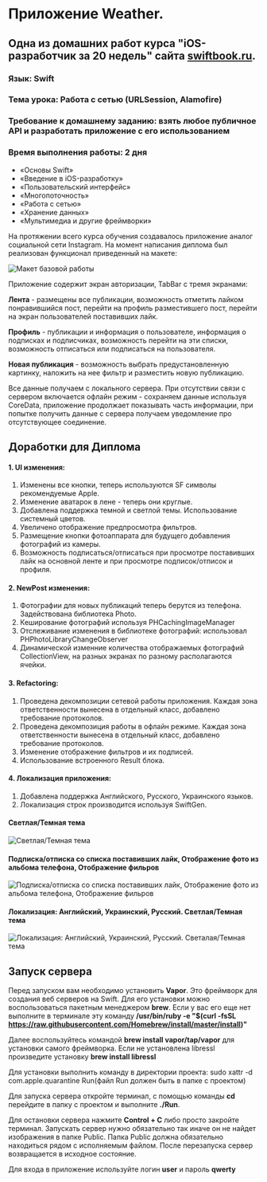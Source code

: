 # Приложение Weather. 
## Одна из домашних работ курса "iOS-разработчик за 20 недель" сайта [swiftbook.ru](https://www.swiftbook.ru).

### Язык: Swift
### Тема урока: Работа с сетью (URLSession, Alamofire)
### Требование к домашнему заданию: взять любое публичное API и разработать приложение с его использованием
### Время выполнения работы: 2 дня

* «Основы Swift»
* «Введение в iOS-разработку»
* «Пользовательский интерфейс»
* «Многопоточность»
* «Работа с сетью»
* «Хранение данных»
* «Мультимедиа и другие фреймворки»

На протяжении всего курса обучения создавалось приложение аналог социальной сети Instagram. На момент написания диплома был реализован функционал приведенный на макете:

![Макет базовой работы](https://i.ibb.co/4Z3SSYj/image.png)

Приложение содержит экран авторизации, TabBar с тремя экранами: 

**Лента** - размещены все публикации, возможность отметить лайком понравившийся пост, перейти на профиль разместившего пост, перейти на экран пользователей поставивших лайк.

**Профиль** - публикации и информация о пользователе, информация о подписках и подписчиках, возможность перейти на эти списки, возможность отписаться или подписаться на пользователя.

**Новая публикация** - возможность выбрать предустановленную картинку, наложить на нее фильтр и разместить новую публикацию.

Все данные получаем с локального сервера. При отсутствии связи с сервером включается офлайн режим - сохраняем данные используя CoreData, приложение продолжает показывать часть информации, при попытке получить данные с сервера получаем уведомление про отсутствующее соединение.

## Доработки для Диплома

#### 1. UI изменения:
1. Изменены все кнопки, теперь используются SF символы рекомендуемые Apple.
2. Изменение аватарок в лене - теперь они круглые.
3. Добавлена поддержка темной и светлой темы. Использование системный цветов.
4. Увеличено отображение предпросмотра фильтров.
5. Размещение кнопки фотоаппарата для будущего добавления фотографий из камеры.
6. Возможность подписаться/отписаться при просмотре поставивших лайк на основной ленте и при просмотре подписок/отписок и профиля.

#### 2. NewPost изменения:
1. Фотографии для новых публикаций теперь берутся из телефона. Задействована библиотека Photo.
2. Кеширование фотографий используя PHCachingImageManager
3. Отслеживание изменения в библиотеке фотографий: использовал PHPhotoLibraryChangeObserver
4. Динамической изменние количества отображаемых фотографий CollectionView, на разных экранах по разному располагаются ячейки.

#### 3. Refactoring:
1. Проведена декомпозиции сетевой работы приложения. Каждая зона ответственности вынесена в отдельный класс, добавлено требование протоколов.
2. Проведена декомпозиция работы в офлайн режиме. Каждая зона ответственности вынесена в отдельный класс, добавлено требование протоколов.
3. Изменение отображение фильтров и их подписей.
4. Использование встроенного Result блока.

#### 4. Локализация приложения:
1. Добавлена поддержка Английского, Русского, Украинского языков.
2. Локализация строк производится используя SwiftGen.

#### Светлая/Темная тема
![Светлая/Темная тема](https://i.ibb.co/sb03XQs/2020-10-10-18-55-01.png)

#### Подписка/отписка со списка поставивших лайк, Отображение фото из альбома телефона, Отображение фильров
![Подписка/отписка со списка поставивших лайк, Отображение фото из альбома телефона, Отображение фильров](https://i.ibb.co/3cwC479/2020-10-10-19-03-57.png)

#### Локализация: Английский, Украинский, Русский. Светлая/Темная тема
![Локализация: Английский, Украинский, Русский. Светалая/Темная тема](https://i.ibb.co/4TtdBvV/2020-10-10-18-59-17.png)

## Запуск сервера

Перед запуском вам необходимо установить **Vapor**. Это фреймворк для создания веб серверов на Swift. Для его установки можно воспользоваться пакетным менеджером **brew**. Если у вас его еще нет выполните в терминале эту команду **/usr/bin/ruby -e "$(curl -fsSL https://raw.githubusercontent.com/Homebrew/install/master/install)"**

Далее воспользуйтесь командой **brew install vapor/tap/vapor** для установки самого фреймворка.
Если не установлена libressl произведите установку **brew install libressl**

Для установки выполнить команду в директории проекта:
sudo xattr -d com.apple.quarantine Run(файл Run должен быть в папке с проектом)

Для запуска сервера откройте терминал, с помощью команды **cd** перейдите в папку с проектом и выполните **./Run**. 

Для остановки сервера нажмите **Control + C** либо просто закройте терминал. Запускать сервер нужно обязательно так иначе он не найдет изображения в папке Public. Папка Public должна обязательно находиться рядом с исполняемым файлом. После перезапуска сервер возвращается в исходное состояние.

Для входа в приложение используйте логин **user** и пароль **qwerty**
